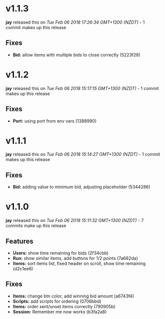 
<!---
<div data-major="1" data-minor="1" data-patch="3" data-commit="5223f28" class="release-body commit">
-->

# v1.1.3
**jay** released this on *Tue Feb 06 2018 17:26:34 GMT+1300 (NZDT)* - 1 commit makes up this release

## Fixes
* **Bid:** allow items with multiple bids to close correctly (5223f28)



<!---
<div data-major="1" data-minor="1" data-patch="2" data-commit="1388990" class="release-body commit">
-->

# v1.1.2
**jay** released this on *Tue Feb 06 2018 15:17:15 GMT+1300 (NZDT)* - 1 commit makes up this release

## Fixes
* **Port:** using port from env vars (1388990)



<!---
<div data-major="1" data-minor="1" data-patch="1" data-commit="5344286" class="release-body commit">
-->

# v1.1.1
**jay** released this on *Tue Feb 06 2018 15:14:27 GMT+1300 (NZDT)* - 1 commit makes up this release

## Fixes
* **Bid:** adding value to minimum bid, adjusting placeholder (5344286)



<!---
<div data-major="1" data-minor="1" data-patch="0" data-commit="2f34cbb" class="release-body commit">
-->

# v1.1.0
**jay** released this on *Tue Feb 06 2018 15:11:32 GMT+1300 (NZDT)* - 7 commits make up this release

## Features
* **Users:** show time remaining for bids (2f34cbb)
* **Run:** show similar items, add buttons for 1/2 points (7a682da)
* **Items:** sort items list, fixed header on scroll, show time remaining (d2c1ee6)


## Fixes
* **Items:** change btn color, add winning bid amount (a6743f4)
* **Scripts:** add scripts for ordering (0706bbd)
* **Items:** order sent/unset items correctly (790905b)
* **Session:** Remember me now works (b3fa2a8)


